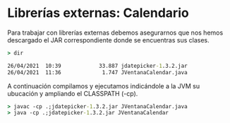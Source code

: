 # Librerías externas: Calendario

Para trabajar con librerías externas debemos asegurarnos que nos hemos descargado el JAR correspondiente donde se encuentras sus clases.

```cmd
> dir

26/04/2021  10:39            33.887 jdatepicker-1.3.2.jar
26/04/2021  11:36             1.747 JVentanaCalendar.java
```
A continuación compilamos y ejecutamos indicándole a la JVM su ubucación y ampliando el CLASSPATH (-cp).

```cmd
> javac -cp .;jdatepicker-1.3.2.jar JVentanaCalendar.java
> java -cp .;jdatepicker-1.3.2.jar JVentanaCalendar
```